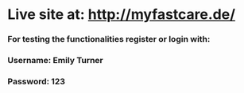 # Live site at: http://myfastcare.de/

### For testing the functionalities register or login with:
### Username: Emily Turner
### Password: 123
